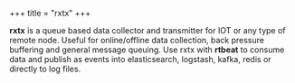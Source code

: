 +++
title = "rxtx"
+++


**rxtx** is a queue based data collector and transmitter for IOT or any type of remote node. Useful for online/offline data collection, back pressure buffering and general message queuing. Use rxtx with **rtbeat** to consume data and publish as events into elasticsearch, logstash, kafka, redis or directly to log files.

<!--more-->



